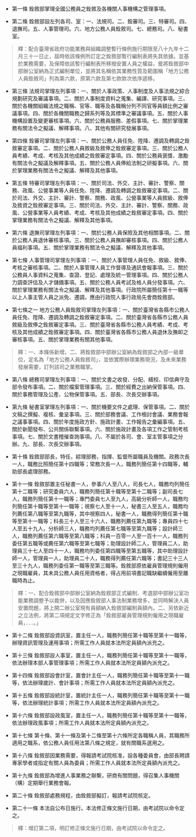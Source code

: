 * 第一條 銓敘部掌理全國公務員之銓敘及各機關人事機構之管理事項。

* 第二條 銓敘部設左列各司、室：一、法規司。二、銓審司。三、特審司。四、退撫司。五、人事管理司。六、地方公務人員銓敘司。七、總務司。八、秘書室。

> 釋：配合臺灣省政府功能業務與組織調整暫行條例施行期限至八十九年十二月三十一日止，屆時依該條例所訂定之銓敘部暫行編制表將失其依據。並基於業務需要，及保障依該暫行編制表所移撥安置人員之權益，爰將銓敘部中部辦公室納為正式編制單位，並將其名稱依其業務性質及範圍稱「地方公務人員銓敘司」列為第六款，原第六款及第七款款次依序遞移。

* 第三條 法規司掌理左列事項：一、關於人事政策、人事制度及人事法規之綜合規劃研究及審議事項。二、關於人事制度資料之蒐集、編譯、研究事項。三、關於各機關組織法規之職稱、官等、職等及各職稱分列不同官等員額比例之審議事項。四、關於各機關職務之歸系列等及其標準之審議事項。五、關於人事機構設置及變更審核事項。六、關於公務員服務、差假事項。七、關於掌理業務有關法令之擬議、解釋事項。八、其他有關研究發展事項。

* 第四條 銓審司掌理左列事項：一、關於公務人員任免、陞降、遷調及轉調之銓敘審定事項。二、關於公務人員敘級及敘俸之銓敘審定事項。三、關於公務人員考績、考成、考核及其他成績之銓敘審定事項。四、關於公務員褒獎、激勵有關法令之擬議及解釋事項。五、關於公務人員俸給法制之研擬事項。六、關於掌理業務有關法令之擬議、解釋及其他事項。

* 第五條 特審司掌理左列事項：一、關於司法、外交、主計、審計、警察、關務、政風、公營事業等人員任免、陞降、遷調及轉調之銓敘審定事項。二、關於司法、外交、主計、審計、警察、關務、政風、公營事業等人員敘級、敘俸及敘資之銓敘審定事項。三、關於司法、外交、主計、審計、警察、關務、政風、公營事業等人員考績、考成、考核及其他成績之銓敘審定事項。四、關於掌理業務有關法令之擬議、解釋及其他事項。

* 第六條 退撫司掌理左列事項：一、關於公務人員保險及其他相關事項。二、關於公務人員退休審核事項。三、關於公務人員撫卹審核事項。四、關於公務人員福利事項。五、關於掌理業務有關法令之擬議、解釋及其他事項。

* 第七條 人事管理司掌理左列事項：一、關於人事管理人員任免、敘級、敘俸、考核之審核事項。二、關於人事管理人員工作督導及通訊會報事項。三、關於公務員人事資料之蒐集、查證、登記、處理及統一管理事項。四、關於公務人力調查評估及人才儲備事項。五、關於公務人員考試及格人員分發事項。六、關於掌理業務有關法令之擬議、解釋及其他事項。行政院所屬簡任第十一職等以上人事主管人員之派免、遷調，應由行政院人事行政局先會商銓敘部。

* 第七條之一 地方公務人員銓敘司掌理左列事項：一、關於臺灣省各縣市公務人員任免、陞降、遷調及轉調之銓敘審定事項。二、關於臺灣省各縣市公務人員敘級及敘俸之銓敘審定事項。三、關於臺灣省各縣市公務人員考績、考成、考核及其他成績之銓敘審定事項。四、關於臺灣省各縣市公務人員退休及撫卹之審核事項。五、關於掌理業務有關其他事項。

> 釋：一、本條係新增。二、將銓敘部中部辦公室納為銓敘部之內部一級單位，定名為「地方公務人員銓敘司」，並依實際辦理業務現況，及未來業務發展需要，訂列該司之業務職掌。

* 第八條 總務司掌理左列事項：一、關於文書之收發、分配、繕校、印信典守及部令發布事項。二、關於檔案管理事項。三、關於經費之出納保管事項。四、關於事務管理及公產、公物保管事項。五、部長、次長交辦事項。

* 第九條 秘書室掌理左列事項：一、關於機要文件之處理、保管事項。二、關於文稿之撰擬、複核、彙呈事項。三、關於部務會議、工作檢討會議、業務會報之議事事項。四、關於年度施政方針、施政計畫、工作報告之彙編事項。五、關於新聞發布、公共關係聯繫事項。六、關於施政計畫及各項工作之管制考核事項。七、關於文書稽催查詢事項。八、不屬於各司、會、室主管事項之分辦。九、部長、次長交辦事項。

* 第十條 銓敘部部長，特任，綜理部務，指揮、監督所屬職員及機關。政務次長一人，職務比照簡任第十四職等；常務次長一人，職務列簡任第十四職等，輔助部長處理部務。

* 第十一條 銓敘部置主任秘書一人，參事六人至八人，司長七人，職務均列簡任第十二職等；研究委員六人，職務列簡任第十職等至第十二職等；副司長七人，職務列簡任第十一職等；專門委員七人至九人，高級分析師一人，職務均列簡任第十職等至第十一職等；視察七人至十一人，秘書三人至五人，職務均列薦任第八職等至第九職等，其中視察四人，秘書一人，職務得列簡任第十職等至第十一職等；科長三十人至三十六人，職務列薦任第九職等；專員四十七人至五十九人，分析師三人，職務均列薦任第七職等至第九職等；設計師三人，職務列薦任第六職等至第八職等；科員一百零一人至一百十一人，職務列委任第五職等或薦任第六職等至第七職等；助理設計師二人，管理員二人，助理員三十七人至四十一人，職務均列委任第四職等至第五職等，其中助理設計師一人，管理員一人，助理員二十人，職務得列薦任第六職等；書記三十三人至三十九人，職務列委任第一職等至第三職等。銓敘部原依雇員管理規則僱用之現職雇員，其未具公務人員任用資格者，得占用前項書記職缺繼續僱用至離職時為止。

> 釋：一、配合銓敘部中部辦公室納為銓敘部正式編制、考選部中部辦公室功能業務調整予以裁併，以及因應銓敘部人事法制業務增多，並同時解決人員安置問題，將上開二辦公室現有員額納入銓敘部編制員額內。二、另依新近之立法例，將第二項規定文字修正為「銓敘部雇員管理規則僱用之現職雇員，．．．。」

* 第十二條 銓敘部設資訊室，置主任一人，職務列簡任第十職等至第十一職等，辦理資訊管理及運用事項；所需工作人員就本法所定員額內派充之。

* 第十三條 銓敘部設人事室，置主任一人，職務列簡任第十職等至第十一職等，依法辦理本部人事管理事項；所需工作人員就本法所定員額內派充之。

* 第十四條 銓敘部設會計室，置會計主任一人，職務列簡任第十職等至第十一職等，依法辦理歲計、會計事項；所需工作人員就本法所定員額內派充之。

* 第十五條 銓敘部設統計室，置統計主任一人，職務列簡任第十職等至第十一職等，依法辦理統計事項；所需工作人員就本法所定員額內派充之。

* 第十六條 銓敘部設政風室，置主任一人，職務列簡任第十職等至第十一職等，依法辦理政風事項；所需工作人員就本法所定員額內派充之。

* 第十七條 第十條、第十一條及第十二條至第十六條所定各職稱人員，其職務所適用之職系，依公務人員任用法第八條之規定，就有關職系選用之。

* 第十八條 銓敘部因業務需要，得報請考試院核准，設各種委員會，由部長聘請專家學者或指定有關人員為委員；所需工作人員就本法所定員額內派充之。

* 第十九條 銓敘部為增進人事業務之聯繫，研商有關問題，得召集人事機關（構）定期舉行業務會報。

* 第二十條 銓敘部處務規程，由銓敘部擬訂，報請考試院核定。

* 第二十一條 本法自公布日施行。本法修正條文施行日期，由考試院以命令定之。

> 釋：增訂第二項，明訂修正條文施行日期，由考試院以命令定之。

